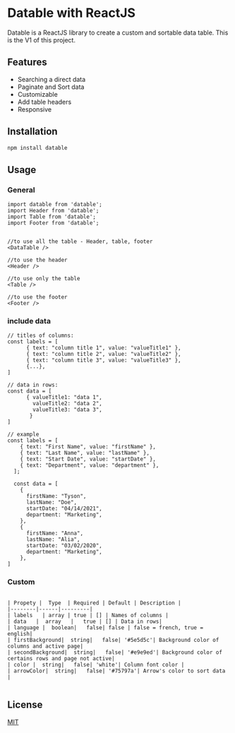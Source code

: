 # Datable with ReactJS

Datable is a ReactJS library to create a custom and sortable data table. This is the V1 of this project. 

## Features

   - Searching a direct data
   - Paginate and Sort data
   - Customizable
   - Add table headers
   - Responsive


## Installation

```bash
npm install datable
```

## Usage

### General
```reactJS
import datable from 'datable';
import Header from 'datable';
import Table from 'datable';
import Footer from 'datable';


//to use all the table - Header, table, footer 
<DataTable />

//to use the header
<Header />

//to use only the table
<Table />

//to use the footer
<Footer />
```

### include data

```
// titles of columns:
const labels = [ 
      { text: "column title 1", value: "valueTitle1" },
      { text: "column title 2", value: "valueTitle2" },
      { text: "column title 3", value: "valueTitle3" },
      {...},
]

// data in rows:
const data = [ 
      { valueTitle1: "data 1",
        valueTitle2: "data 2",
        valueTitle3: "data 3",
       }
]

// example
const labels = [
    { text: "First Name", value: "firstName" },
    { text: "Last Name", value: "lastName" },
    { text: "Start Date", value: "startDate" },
    { text: "Department", value: "department" },
  ];
  
  const data = [
    {
      firstName: "Tyson",
      lastName: "Doe",
      startDate: "04/14/2021",
      department: "Marketing",
    },
    {
      firstName: "Anna",
      lastName: "Alia",
      startDate: "03/02/2020",
      department: "Marketing",
    },
]

```
### Custom 

```

| Propety |  Type  | Required | Default | Description |
|--------|------|---------|
| labels   | array | true | [] | Names of columns |
| data   |  array   |   true | [] | Data in rows|
| language |  boolean|   false| false | false = french, true = english|
| firstBackground|  string|   false| '#5e5d5c'| Background color of columns and active page|
| secondBackground|  string|   false| '#e9e9ed'| Background color of certains rows and page not active|
| color |  string|   false| 'white'| Column font color |
| arrowColor|  string|   false| '#75797a'| Arrow's color to sort data |


```


## License

[MIT](https://choosealicense.com/licenses/mit/)